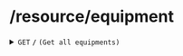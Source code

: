 # /resource/equipment

<details>
<summary><code>GET</code> <code><b>/</b></code> <code>(Get all equipments)</code></summary>

<br />

##### Headers

| key | values | description |
| --- | ------ | ----------- |
| --- | ------ | ----------- |

##### Responses

| http code | content-type       | description                                                                                                                                                                                                          |
| --------- | ------------------ | -------------------------------------------------------------------------------------------------------------------------------------------------------------------------------------------------------------------- |
| `200`     | `application/json` | the list of all equipments (object form: `{'RID':(str),'name':(str),'PN':(str),'amount':(int),'unit':(str),'purchase_date':(str),'disposal_date':(str),'age':(int),'factor':(float),'form':(str),'category':(str)}`) |
| `500`     | `text/plain`       | `{'Error': 'server error'}`                                                                                                                                                                                          |

</details>
